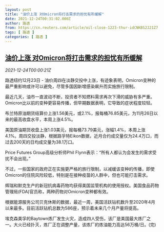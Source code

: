 ```yaml
---
layout: post
title: "油价上涨 对Omicron将打击需求的担忧有所缓解"
date: 2021-12-24T00:31:02.000Z
author: 路透
from: https://cn.reuters.com/article/oil-close-1223-thur-idCNKBS2J21Z7
tags: [ 路透 ]
categories: [ 路透 ]
---
```

<!--1640305862000-->
[油价上涨 对Omicron将打击需求的担忧有所缓解](https://cn.reuters.com/article/oil-close-1223-thur-idCNKBS2J21Z7)
------

<div>
<div><i>2021-12-24T00:00:21Z</i></div><p>路透纽约12月23日 - 油价周四在淡静交投中上涨，有迹象表明，Omicron变种的最严重影响或许可以避免，尽管多国因新增感染飙升而实施旅行限制。</p><p>最近几天，油市一直波动不断，投资者不知燃料需求再次下滑的威胁有多严重。Omicron比以前的变种更容易传播，但早期数据表明，它导致的症状程度较轻。</p><p>布兰特原油期货结算价上涨1.56美元，或2.1%，报每桶76.85美元，为11月26日以来的最高收盘水平，本周上涨4.5%。</p><p>美国原油期货收盘上涨1.03美元，报每桶73.79美元，涨幅1.4%，本周上涨4.1%。周四交投淡静，根据路孚特Eikon数据，近月合约成交量仅为24.4万口，而过去200天的日均成交量为38.1万口。</p><p>Price Futures Group高级分析师Phil Flynn表示：“所有人都认为会发生的需求受扰不会出现。”</p><p>不过，一些国家的政府正在实施更严格的旅行限制，以减缓该变种的传播，即使Omicron的住院风险较低，特别是在接种疫苗的人群中，但也可能打击需求。</p><p>辉瑞和默克生产的新冠抗病毒药物均获得美国监管机构的使用授权。美国食品药物管理局(FDA)官员称，两种药物对Omicron变种都有效。</p><p>根据能源服务公司贝克休斯的数据，最近一周，美国活跃钻机数升至2020年4月以来最多。目前活跃钻机总数为586座，预示着未来几个月产量将提高。</p><p>埃克森美孚的Baytown炼厂发生火灾，造成四人受伤，该厂是美国最大炼厂之一。大火已经扑灭，炼厂正在调整产量，该炼厂的炼油能力高达56万桶/日。(完)</p>
</div>
